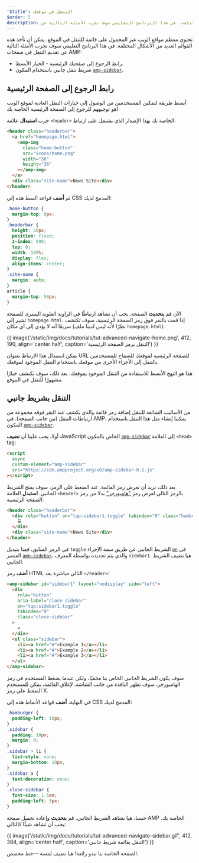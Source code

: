 ```yaml
---
'$title': التنقل في موقعك
$order: 5
description: تحتوي معظم مواقع الويب عبر المحمول على قائمة للتنقل في الموقع. يمكن أن تأخذ هذه القوائم العديد من الأشكال المختلفة. في هذا البرنامج التعليمي سوف نجرب الأمثلة التالية عن ...
---
```


تحتوي معظم مواقع الويب عبر المحمول على قائمة للتنقل في الموقع. يمكن أن تأخذ هذه القوائم العديد من الأشكال المختلفة. في هذا البرنامج التعليمي سوف نجرب الأمثلة التالية عن تقديم التنقل في صفحات AMP:

- رابط الرجوع إلى صفحتك الرئيسية - الخيار الأبسط.
- شريط تنقل جانبي باستخدام المكون [`amp-sidebar`](../../../../documentation/components/reference/amp-sidebar.md).

## رابط الرجوع إلى الصفحة الرئيسية

أبسط طريقة لتمكين المستخدمين من الوصول إلى خيارات التنقل العادية لموقع الويب هو توجيههم للرجوع إلى الصفحة الرئيسية الخاصة بك!

جرب **استبدال** علامة `<header>` الخاصة بك بهذا الإصدار الذي يشتمل على ارتباط:

```html
<header class="headerbar">
  <a href="homepage.html">
    <amp-img
      class="home-button"
      src="icons/home.png"
      width="36"
      height="36"
    ></amp-img>
  </a>
  <div class="site-name">News Site</div>
</header>
```

ثم **أضف** قواعد النمط هذه إلى CSS المدمج لديك:

```css
.home-button {
  margin-top: 8px;
}
.headerbar {
  height: 50px;
  position: fixed;
  z-index: 999;
  top: 0;
  width: 100%;
  display: flex;
  align-items: center;
}
.site-name {
  margin: auto;
}
article {
  margin-top: 50px;
}
```

الآن قم **بتحديث** الصفحة. يجب أن تشاهد ارتباطًا في الزاوية العلوية اليسرى للصفحة تشير إلى `homepage.html`. إذا قمت بالنقر فوق رمز الصفحة الرئيسية، سوف تكتشف سريعًا أنه لا يؤدي إلى أي مكان (نظرًا لأنه ليس لدينا ملف `homepage.html`).

{{ image('/static/img/docs/tutorials/tut-advanced-navigate-home.png', 412, 190, align='center half', caption='التنقل برمز الصفحة الرئيسية') }}

يمكن استبدال هذا الارتباط بعنوان URL للصفحة الرئيسية لموقعك للسماح للمستخدمين بالتنقل إلى الأجزاء الأخرى من موقعك باستخدام التنقل الموجود لموقعك.

هذا هو النهج الأبسط للاستفادة من التنقل الموجود بموقعك. بعد ذلك، سوف نكتشف خيارًا مشهورًا للتنقل في الموقع.

## التنقل بشريط جانبي

من الأساليب الشائعة للتنقل إضافة رمز قائمة والذي يكشف عند النقر فوقه مجموعة من ارتباطات التنقل (من جانب الصفحة). في AMP، يمكننا إنشاء مثل هذا التنقل باستخدام المكون [`amp-sidebar`](../../../../documentation/components/reference/amp-sidebar.md).

أولا، يجب علينا أن **نضيف** JavaScript الخاص بالمكون [`amp-sidebar`](../../../../documentation/components/reference/amp-sidebar.md) إلى العلامة `<head>` tag:

```html
<script
  async
  custom-element="amp-sidebar"
  src="https://cdn.ampproject.org/v0/amp-sidebar-0.1.js"
></script>
```

بعد ذلك، نريد أن نعرض رمز القائمة. عند الضغط على الرمز، سوف يفتح الشريط الجانبي. **استبدل** العلامة `<header>` بالرمز التالي لعرض رمز ["هامبورجر"](https://en.wikipedia.org/wiki/Hamburger_button) بدلا من رمز الصفحة الرئيسية:

```html
<header class="headerbar">
  <div role="button" on="tap:sidebar1.toggle" tabindex="0" class="hamburger">
    ☰
  </div>
  <div class="site-name">News Site</div>
</header>
```

في الرمز السابق، قمنا بتبديل `toggle` الشريط الجانبي عن طريق سمة الإجراء [`on`](../../../../documentation/guides-and-tutorials/learn/amp-actions-and-events.md) في العنصر [`amp-sidebar`](../../../../documentation/components/reference/amp-sidebar.md)، والذي يتم تحديده بواسطة المعرف `sidebar1`. هيا نضيف الشريط الجانبي.

**أضف** رمز HTML التالي مباشرة بعد `</header>`:

```html
<amp-sidebar id="sidebar1" layout="nodisplay" side="left">
  <div
    role="button"
    aria-label="close sidebar"
    on="tap:sidebar1.toggle"
    tabindex="0"
    class="close-sidebar"
  >
    ✕
  </div>
  <ul class="sidebar">
    <li><a href="#">Example 1</a></li>
    <li><a href="#">Example 2</a></li>
    <li><a href="#">Example 3</a></li>
  </ul>
</amp-sidebar>
```

سوف يكون الشريط الجانبي الخاص بنا مخفيًا، ولكن عندما يضغط المستخدم في رمز الهامبورجر، سوف تظهر النافذة من جانب الشاشة. لإغلاق القائمة، يمكن للمستخدم الضغط على رمز X.

في النهاية، **أضف** قواعد الأنماط هذه إلى CSS المدمج لديك:

```css
.hamburger {
  padding-left: 10px;
}
.sidebar {
  padding: 10px;
  margin: 0;
}
.sidebar > li {
  list-style: none;
  margin-bottom: 10px;
}
.sidebar a {
  text-decoration: none;
}
.close-sidebar {
  font-size: 1.5em;
  padding-left: 5px;
}
```

حسنا، هيا نشاهد الشريط الجانبي. قم **بتحديث** وإعادة تحميل صفحة AMP الخاصة بك. يجب أن تشاهد شيئًا كالتالي:

{{ image('/static/img/docs/tutorials/tut-advanced-navigate-sidebar.gif', 412, 384, align='center half', caption='التنقل بقائمة شريط جانبي') }}

الصفحة الخاصة بنا تبدو رائعة! هيا نضيف لمسة —خط مخصص.
